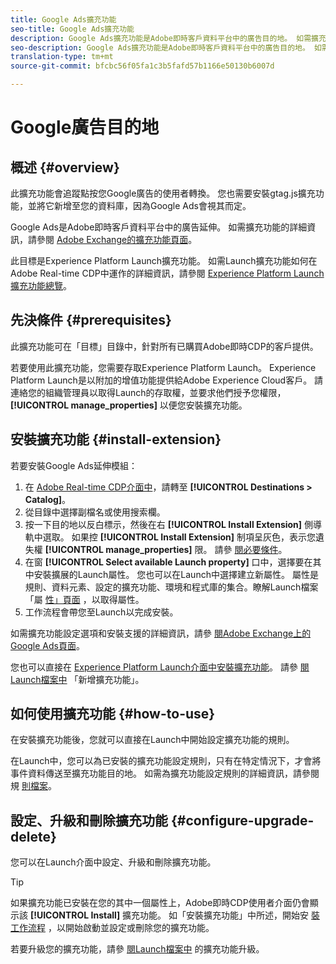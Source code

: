 ```yaml
---
title: Google Ads擴充功能
seo-title: Google Ads擴充功能
description: Google Ads擴充功能是Adobe即時客戶資料平台中的廣告目的地。 如需擴充功能的詳細資訊，請參閱Adobe Exchange的擴充功能頁面。
seo-description: Google Ads擴充功能是Adobe即時客戶資料平台中的廣告目的地。 如需擴充功能的詳細資訊，請參閱Adobe Exchange的擴充功能頁面。
translation-type: tm+mt
source-git-commit: bfcbc56f05fa1c3b5fafd57b1166e50130b6007d

---
```



# Google廣告目的地

## 概述 {#overview}

此擴充功能會追蹤點按您Google廣告的使用者轉換。 您也需要安裝gtag.js擴充功能，並將它新增至您的資料庫，因為Google Ads會視其而定。

Google Ads是Adobe即時客戶資料平台中的廣告延伸。 如需擴充功能的詳細資訊，請參閱 [Adobe Exchange的擴充功能頁面](https://www.adobeexchange.com/experiencecloud.details.101383.google-ads.html)。

此目標是Experience Platform Launch擴充功能。 如需Launch擴充功能如何在Adobe Real-time CDP中運作的詳細資訊，請參閱 [Experience Platform Launch擴充功能總覽](/help/rtcdp/destinations/experience-platform-launch-extensions.md)。

## 先決條件 {#prerequisites}

此擴充功能可在「目標」目錄中，針對所有已購買Adobe即時CDP的客戶提供。

若要使用此擴充功能，您需要存取Experience Platform Launch。 Experience Platform Launch是以附加的增值功能提供給Adobe Experience Cloud客戶。 請連絡您的組織管理員以取得Launch的存取權，並要求他們授予您權限， **[!UICONTROL manage_properties]** 以便您安裝擴充功能。

## 安裝擴充功能 {#install-extension}

若要安裝Google Ads延伸模組：

1. 在 [Adobe Real-time CDP介面中](http://platform.adobe.com/)，請轉至 **[!UICONTROL Destinations > Catalog]**。
2. 從目錄中選擇副檔名或使用搜索欄。
3. 按一下目的地以反白標示，然後在右 **[!UICONTROL Install Extension]** 側導軌中選取。 如果控 **[!UICONTROL Install Extension]** 制項呈灰色，表示您遺失權 **[!UICONTROL manage_properties]** 限。 請參 [閱必要條件](#prerequisites)。
4. 在窗 **[!UICONTROL Select available Launch property]** 口中，選擇要在其中安裝擴展的Launch屬性。 您也可以在Launch中選擇建立新屬性。 屬性是規則、資料元素、設定的擴充功能、環境和程式庫的集合。瞭解Launch檔案「屬 [性」頁面](https://docs.adobe.com/content/help/en/launch/using/reference/admin/companies-and-properties.html#properties-page) ，以取得屬性。
5. 工作流程會帶您至Launch以完成安裝。

如需擴充功能設定選項和安裝支援的詳細資訊，請參 [閱Adobe Exchange上的Google Ads頁面](https://www.adobeexchange.com/experiencecloud.details.101383.google-ads.html)。

您也可以直接在 [Experience Platform Launch介面中安裝擴充功能](https://launch.adobe.com/)。 請參 [閱Launch檔案中](https://docs.adobe.com/content/help/en/launch/using/reference/manage-resources/extensions/overview.html#add-a-new-extension) 「新增擴充功能」。


## 如何使用擴充功能 {#how-to-use}

在安裝擴充功能後，您就可以直接在Launch中開始設定擴充功能的規則。

在Launch中，您可以為已安裝的擴充功能設定規則，只有在特定情況下，才會將事件資料傳送至擴充功能目的地。 如需為擴充功能設定規則的詳細資訊，請參閱規 [則檔案](https://docs.adobe.com/help/zh-Hant/launch/using/reference/manage-resources/rules.html)。

## 設定、升級和刪除擴充功能 {#configure-upgrade-delete}

您可以在Launch介面中設定、升級和刪除擴充功能。

>[!TIP]
>
>如果擴充功能已安裝在您的其中一個屬性上，Adobe即時CDP使用者介面仍會顯示該 **[!UICONTROL Install]** 擴充功能。 如「安裝擴充功能」中所述，開始安 [裝工作流程](#install-extension) ，以開始啟動並設定或刪除您的擴充功能。

若要升級您的擴充功能，請參 [閱Launch檔案中](https://docs.adobe.com/content/help/en/launch/using/reference/manage-resources/extensions/extension-upgrade.html) 的擴充功能升級。






